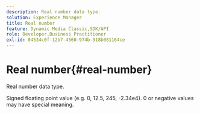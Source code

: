 ```yaml
---
description: Real number data type.
solution: Experience Manager
title: Real number
feature: Dynamic Media Classic,SDK/API
role: Developer,Business Practitioner
exl-id: 04534c0f-12b7-4560-974b-918b081164ce
---
```

# Real number{#real-number}

Real number data type.

 Signed floating point value (e.g. 0, 12.5, 245, -2.34e4). 0 or negative values may have special meaning.
